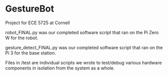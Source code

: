 # GestureBot
Project for ECE 5725 at Cornell

robot_FINAL.py was our completed software script that ran on the Pi Zero W for the robot.

gesture_detect_FINAL.py was our completed software script that ran on the Pi 3 for the base station.

Files in /test are individual scripts we wrote to test/debug various hardware components in isolation from the system as a whole.
